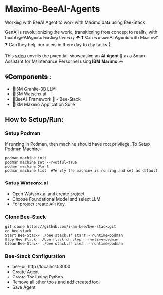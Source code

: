 # Maximo-BeeAI-Agents
Working with BeeAI Agent to work with Maximo data using Bee-Stack

GenAI is revolutionizing the world, transitioning from concept to reality, with hashtag#AIAgents leading the way ☘️ 
❓ Can we use AI Agents with Maximo? 
❓ Can they help our users in there day to day tasks 🤔

This [video](https://www.youtube.com/watch?v=rrgGYyaANbI) unveils the potential, showcasing an 𝐀𝐈 𝐀𝐠𝐞𝐧𝐭 🤖 as a Smart Assistant for Maintenance Personnel using 𝐈𝐁𝐌 𝐌𝐚𝐱𝐢𝐦𝐨 ☀️ 


## 🌀𝐂𝐨𝐦𝐩𝐨𝐧𝐞𝐧𝐭𝐬 :
 - 🔺IBM Granite-3B LLM
 - 🔺IBM Watsonx.ai
 - 🔺BeeAI-Framework 🐝 - Bee-Stack
 - 🔺IBM Maximo Application Suite

 
## How to Setup/Run:

### Setup Podman
If running in Podman, then machine should have root privilege. To Setup Podman Machine-
```
podman machine init
podman machine set --rootful=true
podman machine Start
podman machine list  #Verify the machine is running and set as default
```

### Setup Watsonx.ai
- Open Watsonx.ai and create project.
- Choose Foundational Model and select LLM.
- For project create API Key.

### Clone Bee-Stack
```
git clone https://github.com/i-am-bee/bee-stack.git
cd bee-stack
Start Bee-Stack- ./bee-stack.sh start --runtime=podman
Stop Bee-Stack- ./bee-stack.sh stop --runtime=podman
Clean Bee-Stack- ./bee-stack.sh clea  --runtime=podman
```
### Bee-Stack Configuration
- bee-ui: http://localhost:3000
- Create Agent
- Create Tool using Python
- Remove all other tools and add created tool
- Save Agent
